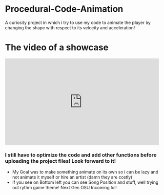 # Procedural-Code-Animation
A curiosity project in which i try to use my code to animate the player by changing the shape with respect to its velocity and acceleration!

# The video of a showcase

<div style="padding:56.25% 0 0 0;position:relative;"><iframe src="https://player.vimeo.com/video/992986420?badge=0&amp;autopause=0&amp;player_id=0&amp;app_id=58479" frameborder="0" allow="autoplay; fullscreen; picture-in-picture; clipboard-write" style="position:absolute;top:0;left:0;width:100%;height:100%;" title="Procedural_animation_test"></iframe></div><script src="https://player.vimeo.com/api/player.js"></script>


### I still have to optimize the code and add other functions before uploading the project files! Look forward to it!

- My Goal was to make something animate on its own so i can be lazy and not animate it myself or hire an artist (damn they are costly)
- If you see on Bottom left you can see Song Position and stuff, well trying out rythm game theme! Next Gen OSU Incoming lol!
